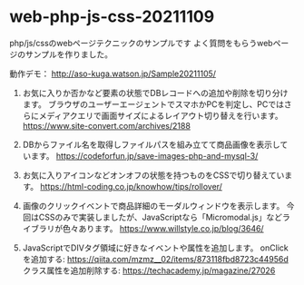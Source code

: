 # web-php-js-css-20211109
php/js/cssのwebページテクニックのサンプルです
よく質問をもらうwebページのサンプルを作りました。

動作デモ：
http://aso-kuga.watson.jp/Sample20211105/

1. お気に入りか否かなど要素の状態でDBレコードへの追加や削除を切り分けます。
ブラウザのユーザーエージェントでスマホかPCを判定し、PCではさらにメディアクエリで画面サイズによるレイアウト切り替えを行います。
https://www.site-convert.com/archives/2188

1. DBからファイル名を取得しファイルパスを組み立てて商品画像を表示しています。
https://codeforfun.jp/save-images-php-and-mysql-3/

1. お気に入りアイコンなどオンオフの状態を持つものをCSSで切り替えています。
https://html-coding.co.jp/knowhow/tips/rollover/

1. 画像のクリックイベントで商品詳細のモーダルウィンドウを表示します。
今回はCSSのみで実装しましたが、JavaScriptなら「Micromodal.js」などライブラリが色々あります。
https://www.willstyle.co.jp/blog/3646/

1. JavaScriptでDIVタグ領域に好きなイベントや属性を追加します。
onClickを追加する: https://qiita.com/mzmz__02/items/873118fbd8723c44956d
クラス属性を追加削除する: https://techacademy.jp/magazine/27026

